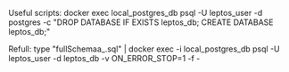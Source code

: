 
Useful scripts:
docker exec local_postgres_db psql -U leptos_user -d postgres -c "DROP DATABASE IF EXISTS leptos_db; CREATE DATABASE leptos_db;"


Refull: 
type "fullSchemaa_.sql" | docker exec -i local_postgres_db psql -U leptos_user -d leptos_db -v ON_ERROR_STOP=1 -f -